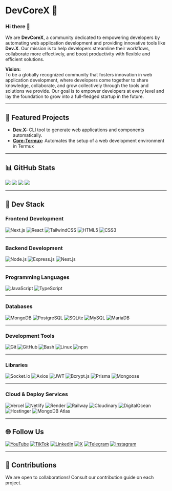 # DevCoreX 🚀

### Hi there 👋
We are **DevCoreX**, a community dedicated to empowering developers by automating web application development and providing innovative tools like **Dev.X**. Our mission is to help developers streamline their workflows, collaborate more effectively, and boost productivity with flexible and efficient solutions.

**Vision:**  
To be a globally recognized community that fosters innovation in web application development, where developers come together to share knowledge, collaborate, and grow collectively through the tools and solutions we provide. Our goal is to empower developers at every level and lay the foundation to grow into a full-fledged startup in the future.

---

## 🌟 Featured Projects
- **[Dev.X](https://github.com/DevCoreXTeam/dev.x.git):** CLI tool to generate web applications and components automatically.
- **[Core-Termux](https://github.com/DevCoreXOfficial/core-termux.git):** Automates the setup of a web development environment in Termux

---

## 📊 GitHub Stats
![](https://github-readme-stats.vercel.app/api?username=DevCoreXOfficial&theme=dark&hide_border=false)
![](https://github-readme-streak-stats.herokuapp.com/?user=DevCoreXOfficial&theme=dark&hide_border=false)
![](https://github-readme-stats.vercel.app/api/top-langs/?username=DevCoreXOfficial&theme=dark&hide_border=false&layout=compact)
[![](https://visitcount.itsvg.in/api?id=DevCoreXOfficial&icon=0&color=0)](https://visitcount.itsvg.in)

---

## 🔧 Dev Stack  

### **Frontend Development**  
![Next.js](https://img.shields.io/badge/Next.js-000?style=for-the-badge&logo=next.js&logoColor=white) ![React](https://img.shields.io/badge/React-20232A?style=for-the-badge&logo=react&logoColor=61DAFB) ![TailwindCSS](https://img.shields.io/badge/TailwindCSS-38B2AC?style=for-the-badge&logo=tailwindcss&logoColor=white) ![HTML5](https://img.shields.io/badge/HTML5-E34F26?style=for-the-badge&logo=html5&logoColor=white) ![CSS3](https://img.shields.io/badge/CSS3-1572B6?style=for-the-badge&logo=css3&logoColor=white)  

---

### **Backend Development**  
![Node.js](https://img.shields.io/badge/Node.js-43853D?style=for-the-badge&logo=node.js&logoColor=white) ![Express.js](https://img.shields.io/badge/Express.js-404D59?style=for-the-badge) ![Nest.js](https://img.shields.io/badge/Nest.js-E0234E?style=for-the-badge&logo=nestjs&logoColor=white)  

---

### **Programming Languages**  
![JavaScript](https://img.shields.io/badge/JavaScript-F7DF1E?style=for-the-badge&logo=javascript&logoColor=black) ![TypeScript](https://img.shields.io/badge/TypeScript-3178C6?style=for-the-badge&logo=typescript&logoColor=white)  

---

### **Databases**
![MongoDB](https://img.shields.io/badge/MongoDB-47A248?style=for-the-badge&logo=mongodb&logoColor=white) ![PostgreSQL](https://img.shields.io/badge/PostgreSQL-336791?style=for-the-badge&logo=postgresql&logoColor=white) ![SQLite](https://img.shields.io/badge/SQLite-003B57?style=for-the-badge&logo=sqlite&logoColor=white) ![MySQL](https://img.shields.io/badge/MySQL-4479A1?style=for-the-badge&logo=mysql&logoColor=white) ![MariaDB](https://img.shields.io/badge/MariaDB-003545?style=for-the-badge&logo=mariadb&logoColor=white)  

---

### **Development Tools**
![Git](https://img.shields.io/badge/Git-F05032?style=for-the-badge&logo=git&logoColor=white) ![GitHub](https://img.shields.io/badge/GitHub-181717?style=for-the-badge&logo=github&logoColor=white) ![Bash](https://img.shields.io/badge/Bash-4EAA25?style=for-the-badge&logo=gnu-bash&logoColor=white) ![Linux](https://img.shields.io/badge/Linux-FCC624?style=for-the-badge&logo=linux&logoColor=black) ![npm](https://img.shields.io/badge/npm-CB3837?style=for-the-badge&logo=npm&logoColor=white)

---

### **Libraries**
![Socket.io](https://img.shields.io/badge/Socket.io-010101?style=for-the-badge&logo=socket-dot-io&logoColor=white) ![Axios](https://img.shields.io/badge/axios-5A29E4?style=for-the-badge&logo=axios&logoColor=white) ![JWT](https://img.shields.io/badge/JWT-000000?style=for-the-badge&logo=json-web-tokens&logoColor=white) ![Bcrypt.js](https://img.shields.io/badge/Bcrypt.js-000000?style=for-the-badge&logo=npm&logoColor=white) ![Prisma](https://img.shields.io/badge/Prisma-2D3748?style=for-the-badge&logo=prisma&logoColor=white) ![Mongoose](https://img.shields.io/badge/Mongoose-880000?style=for-the-badge&logo=mongoose&logoColor=white)

---

### **Cloud & Deploy Services**
![Vercel](https://img.shields.io/badge/Vercel-000000?style=for-the-badge&logo=vercel&logoColor=white) ![Netlify](https://img.shields.io/badge/Netlify-00C7B7?style=for-the-badge&logo=netlify&logoColor=white) ![Render](https://img.shields.io/badge/Render-4D4DFF?style=for-the-badge&logo=render&logoColor=white) ![Railway](https://img.shields.io/badge/Railway-232C47?style=for-the-badge&logo=railway&logoColor=white) ![Cloudinary](https://img.shields.io/badge/Cloudinary-2F86A4?style=for-the-badge&logo=cloudinary&logoColor=white) ![DigitalOcean](https://img.shields.io/badge/DigitalOcean-0080FF?style=for-the-badge&logo=digitalocean&logoColor=white) ![Hostinger](https://img.shields.io/badge/Hostinger-FF7A00?style=for-the-badge&logo=hostinger&logoColor=white) ![MongoDB Atlas](https://img.shields.io/badge/MongoDB_Atlas-47A248?style=for-the-badge&logo=mongodb&logoColor=white)

---

## 🌐 Follow Us
[![YouTube](https://img.shields.io/badge/YouTube-FF0000?style=for-the-badge&logo=youtube&logoColor=white)](https://youtube.com/@DevCoreX) [![TikTok](https://img.shields.io/badge/TikTok-000000?style=for-the-badge&logo=tiktok&logoColor=white)](https://tiktok.com/@devcorex) [![LinkedIn](https://img.shields.io/badge/LinkedIn-0A66C2?style=for-the-badge&logo=linkedin&logoColor=white)](https://www.linkedin.com/company/devcorex/) [![X](https://img.shields.io/badge/X-000000?style=for-the-badge&logo=x&logoColor=white)](https://x.com/@DevCoreX) [![Telegram](https://img.shields.io/badge/Telegram-0088CC?style=for-the-badge&logo=telegram&logoColor=white)](https://t.me/devcorexofficial) [![Instagram](https://img.shields.io/badge/Instagram-E4405F?style=for-the-badge&logo=instagram&logoColor=white)](https://instagram.com/devcorex_)

---

## 🤝 Contributions
We are open to collaborations! Consult our contribution guide on each project.
